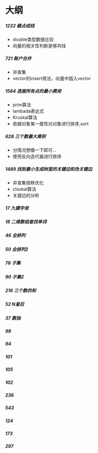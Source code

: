 # 大纲

##### 1232 缀点成线

- double类型数据比较
- 向量的相关性判断是够共线

##### 721 账户合并

- 并查集
- vector的insert用法，向量中插入vector

##### 1584 连接所有点的最小费用

- prim算法
- lambada表达式
- Kruskal算法
- 依据对象某一属性对对象进行排序,sort

##### 628 三个数最大乘积

- 分情况想像一下即可...
- 使用反向迭代器进行排序

##### 1489 找到最小生成树里的关键边和伪关键边

- 并查集按秩优化
- clsukal算法
- 关键边的分析

##### 17 九键字母

##### 18 二维数组查找单词

##### 46 全排列

##### 50 全排列2

##### 78 子集

##### 90 子集2

##### 216 三个数的和

##### 52 N皇后

##### 37 数独

##### 98

##### 94

##### 101

##### 105

##### 102

##### 236

##### 543

##### 124

##### 173

##### 297